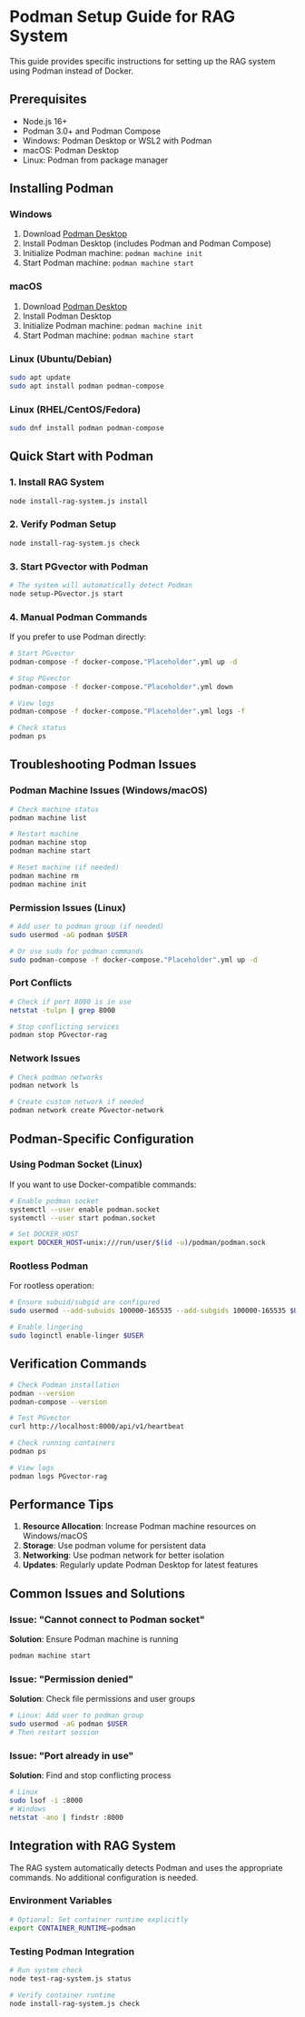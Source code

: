 # Podman Setup Guide for RAG System

This guide provides specific instructions for setting up the RAG system using Podman instead of Docker.

## Prerequisites

- Node.js 16+
- Podman 3.0+ and Podman Compose
- Windows: Podman Desktop or WSL2 with Podman
- macOS: Podman Desktop
- Linux: Podman from package manager

## Installing Podman

### Windows
1. Download [Podman Desktop](https://podman-desktop.io/)
2. Install Podman Desktop (includes Podman and Podman Compose)
3. Initialize Podman machine: `podman machine init`
4. Start Podman machine: `podman machine start`

### macOS
1. Download [Podman Desktop](https://podman-desktop.io/)
2. Install Podman Desktop
3. Initialize Podman machine: `podman machine init`
4. Start Podman machine: `podman machine start`

### Linux (Ubuntu/Debian)
```bash
sudo apt update
sudo apt install podman podman-compose
```

### Linux (RHEL/CentOS/Fedora)
```bash
sudo dnf install podman podman-compose
```

## Quick Start with Podman

### 1. Install RAG System
```bash
node install-rag-system.js install
```

### 2. Verify Podman Setup
```bash
node install-rag-system.js check
```

### 3. Start PGvector with Podman
```bash
# The system will automatically detect Podman
node setup-PGvector.js start
```

### 4. Manual Podman Commands
If you prefer to use Podman directly:

```bash
# Start PGvector
podman-compose -f docker-compose."Placeholder".yml up -d

# Stop PGvector
podman-compose -f docker-compose."Placeholder".yml down

# View logs
podman-compose -f docker-compose."Placeholder".yml logs -f

# Check status
podman ps
```

## Troubleshooting Podman Issues

### Podman Machine Issues (Windows/macOS)
```bash
# Check machine status
podman machine list

# Restart machine
podman machine stop
podman machine start

# Reset machine (if needed)
podman machine rm
podman machine init
```

### Permission Issues (Linux)
```bash
# Add user to podman group (if needed)
sudo usermod -aG podman $USER

# Or use sudo for podman commands
sudo podman-compose -f docker-compose."Placeholder".yml up -d
```

### Port Conflicts
```bash
# Check if port 8000 is in use
netstat -tulpn | grep 8000

# Stop conflicting services
podman stop PGvector-rag
```

### Network Issues
```bash
# Check podman networks
podman network ls

# Create custom network if needed
podman network create PGvector-network
```

## Podman-Specific Configuration

### Using Podman Socket (Linux)
If you want to use Docker-compatible commands:

```bash
# Enable podman socket
systemctl --user enable podman.socket
systemctl --user start podman.socket

# Set DOCKER_HOST
export DOCKER_HOST=unix:///run/user/$(id -u)/podman/podman.sock
```

### Rootless Podman
For rootless operation:

```bash
# Ensure subuid/subgid are configured
sudo usermod --add-subuids 100000-165535 --add-subgids 100000-165535 $USER

# Enable lingering
sudo loginctl enable-linger $USER
```

## Verification Commands

```bash
# Check Podman installation
podman --version
podman-compose --version

# Test PGvector
curl http://localhost:8000/api/v1/heartbeat

# Check running containers
podman ps

# View logs
podman logs PGvector-rag
```

## Performance Tips

1. **Resource Allocation**: Increase Podman machine resources on Windows/macOS
2. **Storage**: Use podman volume for persistent data
3. **Networking**: Use podman network for better isolation
4. **Updates**: Regularly update Podman Desktop for latest features

## Common Issues and Solutions

### Issue: "Cannot connect to Podman socket"
**Solution**: Ensure Podman machine is running
```bash
podman machine start
```

### Issue: "Permission denied"
**Solution**: Check file permissions and user groups
```bash
# Linux: Add user to podman group
sudo usermod -aG podman $USER
# Then restart session
```

### Issue: "Port already in use"
**Solution**: Find and stop conflicting process
```bash
# Linux
sudo lsof -i :8000
# Windows
netstat -ano | findstr :8000
```

## Integration with RAG System

The RAG system automatically detects Podman and uses the appropriate commands. No additional configuration is needed.

### Environment Variables
```bash
# Optional: Set container runtime explicitly
export CONTAINER_RUNTIME=podman
```

### Testing Podman Integration
```bash
# Run system check
node test-rag-system.js status

# Verify container runtime
node install-rag-system.js check
